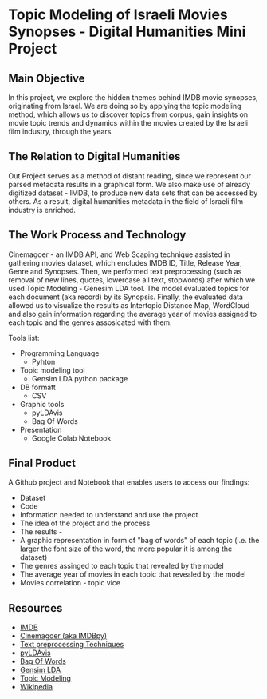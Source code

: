 # Topic Modeling of Israeli Movies Synopses - Digital Humanities Mini Project

## Main Objective

In this project, we explore the hidden themes behind IMDB movie synopses, originating from Israel.
We are doing so by applying the topic modeling method, which allows us to discover topics from corpus, gain insights on movie topic trends and dynamics within the movies created by the Israeli film industry, through the years.

## The Relation to Digital Humanities
Out Project serves as a method of distant reading, since we represent our parsed metadata results in a graphical form.
We also make use of already digitized dataset - IMDB, to produce new data sets that can be accessed by others.
As a result, digital humanities metadata in the field of Israeli film industry is enriched.

## The Work Process and Technology

Cinemagoer - an IMDB API, and Web Scaping technique assisted in gathering movies dataset, which encludes IMDB ID, Title, Release Year, Genre and Synopses.
Then, we performed text preprocessing (such as removal of new lines, quotes, lowercase all text, stopwords) after which we used Topic Modeling - Genesim LDA tool.
The model evaluated topics for each document (aka record) by its Synopsis.
Finally, the evaluated data allowed us to visualize the results as Intertopic Distance Map, WordCloud and also gain information regarding the average year of movies assigned to each topic and the genres assosicated with them.

Tools list:

  * Programming Language
    * Pyhton
  * Topic modeling tool
    * Gensim LDA python package 
  * DB formatt
    * CSV
  * Graphic tools
    * pyLDAvis
    * Bag Of Words   
  * Presentation
    * Google Colab Notebook
     

## Final Product

A Github project and Notebook that enables users to access our findings:
* Dataset
* Code
* Information needed to understand and use the project
* The idea of the project and the process
* The results -
 * A graphic representation in form of "bag of words" of each topic (i.e. the larger the font size of the word, the more popular it is among the dataset)
 * The genres assinged to each topic that revealed by the model
 * The average year of movies in each topic that revealed by the model
 * Movies correlation - topic vice

## Resources

* [IMDB](https://www.imdb.com)
* [Cinemagoer (aka IMDBpy)](https://imdbpy.readthedocs.io/en/latest/)
* [Text preprocessing Techniques](https://github.com/Deffro/text-preprocessing-techniques/blob/master/techniques.py)
* [pyLDAvis](https://pyldavis.readthedocs.io/en/latest/readme.html)
* [Bag Of Words](https://infogram.com/?utm_source=infogram&utm_medium=webview&utm_campaign=header_logo&utm_content=a5dd0a63-73bc-43d1-8343-61e11a09aeda)
* [Gensim LDA](https://radimrehurek.com/gensim/index.html#install)
* [Topic Modeling](https://en.wikipedia.org/wiki/Topic_model)
* [Wikipedia](https://www.wikipedia.org)
